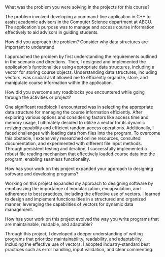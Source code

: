 What was the problem you were solving in the projects for this course?

The problem involved developing a command-line application in C++ to assist academic advisors in the Computer Science department at ABCU.
The application's purpose was to manage and access course information effectively to aid advisors in guiding students.

How did you approach the problem? Consider why data structures are important to understand.

I approached the problem by first understanding the requirements outlined in the scenario and directions. 
Then, I designed and implemented the application's functionalities using appropriate data structures, including a vector for storing course objects.
Understanding data structures, including vectors, was crucial as it allowed me to efficiently organize, store, and manipulate course information within the application.

How did you overcome any roadblocks you encountered while going through the activities or project?

One significant roadblock I encountered was in selecting the appropriate data structure for managing the course information efficiently.
After exploring various options and considering factors like access time and memory usage, I ultimately decided to utilize a vector for its dynamic resizing capability and efficient random access operations.
Additionally, I faced challenges with loading data from files into the program.
To overcome this obstacle, I extensively researched online resources, consulted documentation, and experimented with different file input methods. 
Through persistent testing and iteration, I successfully implemented a robust file reading mechanism that effectively loaded course data into the program, enabling seamless functionality.

How has your work on this project expanded your approach to designing software and developing programs?

Working on this project expanded my approach to designing software by emphasizing the importance of modularization, encapsulation, and adherence to best practices, including the effective use of vectors.
I learned to design and implement functionalities in a structured and organized manner, leveraging the capabilities of vectors for dynamic data management.

How has your work on this project evolved the way you write programs that are maintainable, readable, and adaptable?

Through this project, I developed a deeper understanding of writing programs that prioritize maintainability, readability, and adaptability, including the effective use of vectors.
I adopted industry-standard best practices such as error handling, input validation, and clear commenting.
